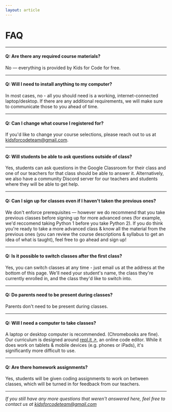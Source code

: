 ```yaml
---
layout: article
---
```


# FAQ
---

#### Q: Are there any required course materials?
No — everything is provided by Kids for Code for free.

---

#### Q: Will I need to install anything to my computer?
In most cases, no - all you should need is a working, internet-connected laptop/desktop. If there are any additional requirements, we will make sure to communicate those to you ahead of time.

---

#### Q: Can I change what course I registered for?
If you'd like to change your course selections, please reach out to us at kidsforcodeteam@gmail.com.

---

#### Q: Will students be able to ask questions outside of class?
Yes, students can ask questions in the Google Classroom for their class and one of our teachers for that class should be able to answer it. Alternatively, we also have a community Discord server for our teachers and students where they will be able to get help. 

---

#### Q: Can I sign up for classes even if I haven't taken the previous ones?
We don't enforce prerequisites — however we do recommend that you take previous classes before signing up for more advanced ones (for example, we'd reccomend taking Python 1 before you take Python 2).
If you do think you're ready to take a more advanced class & know all the material from the previous ones (you can review the course descriptions & syllabus to get an idea of what is taught), feel free to go ahead and sign up!

---

#### Q: Is it possible to switch classes after the first class?
Yes, you can switch classes at any time - just email us at the address at the bottom of this page. We'll need your student's name, the class they're currently enrolled in, and the class they'd like to switch into.

---

#### Q: Do parents need to be present during classes?
Parents don't need to be present during classes.

---

#### Q: Will I need a computer to take classes?
A laptop or desktop computer is recommended. (Chromebooks are fine). Our curriculum is designed around [repl.it ↗](https://replit.com), an online code editor. While it does work on tablets & mobile devices (e.g. phones or iPads), it's significantly more difficult to use.

---

#### Q: Are there homework assignments?
Yes, students will be given coding assignments to work on between classes, which will be turned in for feedback from our teachers.

---

*If you still have any more questions that weren't answered here, feel free to contact us at kidsforcodeteam@gmail.com*